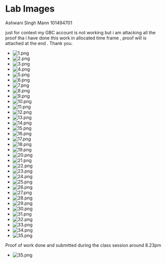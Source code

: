 # Lab Images

Ashwani Singh Mann
101494701

just for context my GBC account is not working but i am attacking all the proof tha i have done this work in allocated time frame , proof will is attached at the end .
Thank you.

- ![1.png](1.png)
- ![2.png](2.png)
- ![3.png](3.png)
- ![4.png](4.png)
- ![5.png](5.png)
- ![6.png](6.png)
- ![7.png](7.png)
- ![8.png](8.png)
- ![9.png](9.png)
- ![10.png](10.png)
- ![11.png](11.png)
- ![12.png](12.png)
- ![13.png](13.png)
- ![14.png](14.png)
- ![15.png](15.png)
- ![16.png](16.png)
- ![17.png](17.png)
- ![18.png](18.png)
- ![19.png](19.png)
- ![20.png](20.png)
- ![21.png](21.png)
- ![22.png](22.png)
- ![23.png](23.png)
- ![24.png](24.png)
- ![25.png](25.png)
- ![26.png](26.png)
- ![27.png](27.png)
- ![28.png](28.png)
- ![29.png](29.png)
- ![30.png](30.png)
- ![31.png](31.png)
- ![32.png](32.png)
- ![33.png](33.png)
- ![34.png](34.png)
- ![35.png](35.png)

Proof of work done and submitted during the class session around 8.23pm

- ![35.png](Proof.jpg)
